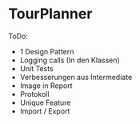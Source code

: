 # TourPlanner


ToDo:
* 1 Design Pattern
* Logging calls (In den Klassen)
* Unit Tests
* Verbesserungen aus Intermediate
* Image in Report
* Protokoll
* Unique Feature
* Import / Export